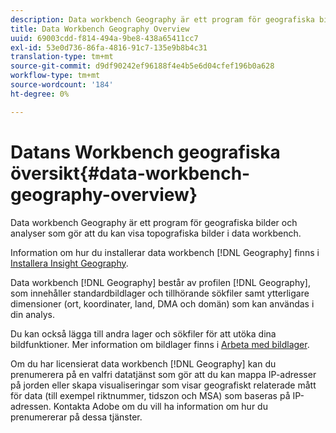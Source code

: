 ```yaml
---
description: Data workbench Geography är ett program för geografiska bilder och analyser som gör att du kan visa topografiska bilder i data workbench.
title: Data Workbench Geography Overview
uuid: 69003cdd-f814-494a-9be8-438a65411cc7
exl-id: 53e0d736-86fa-4816-91c7-135e9b8b4c31
translation-type: tm+mt
source-git-commit: d9df90242ef96188f4e4b5e6d04cfef196b0a628
workflow-type: tm+mt
source-wordcount: '184'
ht-degree: 0%

---
```


# Datans Workbench geografiska översikt{#data-workbench-geography-overview}

Data workbench Geography är ett program för geografiska bilder och analyser som gör att du kan visa topografiska bilder i data workbench.

Information om hur du installerar data workbench [!DNL Geography] finns i [Installera Insight Geography](../../home/c-geo-oview/c-inst-geo/c-inst-geo.md).

Data workbench [!DNL Geography] består av profilen [!DNL Geography], som innehåller standardbildlager och tillhörande sökfiler samt ytterligare dimensioner (ort, koordinater, land, DMA och domän) som kan användas i din analys.

Du kan också lägga till andra lager och sökfiler för att utöka dina bildfunktioner. Mer information om bildlager finns i [Arbeta med bildlager](https://docs.adobe.com/content/help/en/data-workbench/using/client/imagery-layers/c-ustd-img-layers.html).

Om du har licensierat data workbench [!DNL Geography] kan du prenumerera på en valfri datatjänst som gör att du kan mappa IP-adresser på jorden eller skapa visualiseringar som visar geografiskt relaterade mått för data (till exempel riktnummer, tidszon och MSA) som baseras på IP-adressen. Kontakta Adobe om du vill ha information om hur du prenumererar på dessa tjänster.
